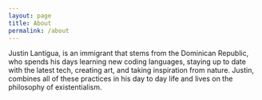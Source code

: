 ```yaml
---
layout: page
title: About
permalink: /about
---
```

Justin Lantigua, is an immigrant that stems from the Dominican Republic, who spends his days learning new coding languages, staying up to date with the latest tech, creating art, and taking inspiration from nature. Justin, combines all of these practices in his day to day life and lives on the philosophy of existentialism. 
